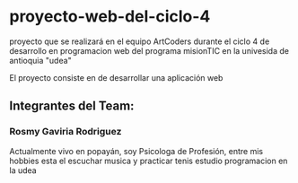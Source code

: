 # proyecto-web-del-ciclo-4
proyecto que se realizará en el equipo ArtCoders durante el ciclo 4 de desarrollo en programacion web del programa misionTIC en la univesida de antioquia "udea"


El proyecto consiste en de desarrollar una aplicación web

## Integrantes del Team: 

### Rosmy Gaviria Rodriguez
Actualmente vivo en popayán, soy Psicologa de Profesión, entre mis hobbies esta el escuchar musica y practicar tenis estudio programacion en la udea

